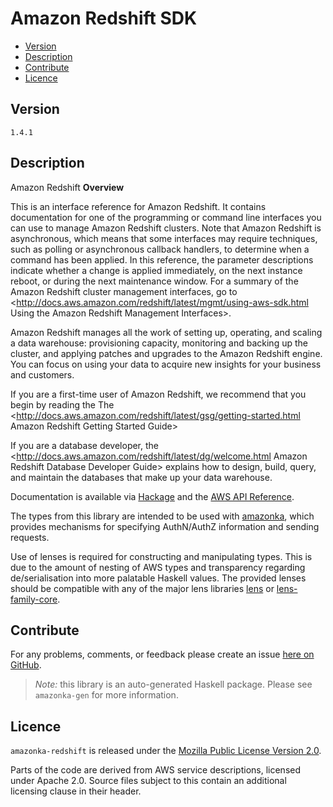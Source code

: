 # Amazon Redshift SDK

* [Version](#version)
* [Description](#description)
* [Contribute](#contribute)
* [Licence](#licence)


## Version

`1.4.1`


## Description

Amazon Redshift __Overview__

This is an interface reference for Amazon Redshift. It contains
documentation for one of the programming or command line interfaces you
can use to manage Amazon Redshift clusters. Note that Amazon Redshift is
asynchronous, which means that some interfaces may require techniques,
such as polling or asynchronous callback handlers, to determine when a
command has been applied. In this reference, the parameter descriptions
indicate whether a change is applied immediately, on the next instance
reboot, or during the next maintenance window. For a summary of the
Amazon Redshift cluster management interfaces, go to
<http://docs.aws.amazon.com/redshift/latest/mgmt/using-aws-sdk.html Using the Amazon Redshift Management Interfaces>.

Amazon Redshift manages all the work of setting up, operating, and
scaling a data warehouse: provisioning capacity, monitoring and backing
up the cluster, and applying patches and upgrades to the Amazon Redshift
engine. You can focus on using your data to acquire new insights for
your business and customers.

If you are a first-time user of Amazon Redshift, we recommend that you
begin by reading the The
<http://docs.aws.amazon.com/redshift/latest/gsg/getting-started.html Amazon Redshift Getting Started Guide>

If you are a database developer, the
<http://docs.aws.amazon.com/redshift/latest/dg/welcome.html Amazon Redshift Database Developer Guide>
explains how to design, build, query, and maintain the databases that
make up your data warehouse.

Documentation is available via [Hackage](http://hackage.haskell.org/package/amazonka-redshift)
and the [AWS API Reference](https://aws.amazon.com/documentation/).

The types from this library are intended to be used with [amazonka](http://hackage.haskell.org/package/amazonka),
which provides mechanisms for specifying AuthN/AuthZ information and sending requests.

Use of lenses is required for constructing and manipulating types.
This is due to the amount of nesting of AWS types and transparency regarding
de/serialisation into more palatable Haskell values.
The provided lenses should be compatible with any of the major lens libraries
[lens](http://hackage.haskell.org/package/lens) or [lens-family-core](http://hackage.haskell.org/package/lens-family-core).

## Contribute

For any problems, comments, or feedback please create an issue [here on GitHub](https://github.com/brendanhay/amazonka/issues).

> _Note:_ this library is an auto-generated Haskell package. Please see `amazonka-gen` for more information.


## Licence

`amazonka-redshift` is released under the [Mozilla Public License Version 2.0](http://www.mozilla.org/MPL/).

Parts of the code are derived from AWS service descriptions, licensed under Apache 2.0.
Source files subject to this contain an additional licensing clause in their header.
